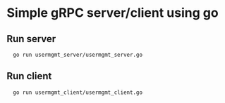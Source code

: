 # Simple gRPC server/client using go

## Run server
```
  go run usermgmt_server/usermgmt_server.go
```

## Run client
```
  go run usermgmt_client/usermgmt_client.go
```
